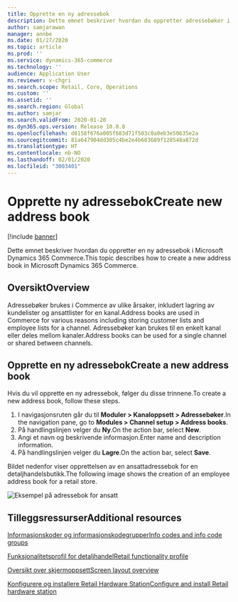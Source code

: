```yaml
---
title: Opprette en ny adressebok
description: Dette emnet beskriver hvordan du oppretter adressebøker i Microsoft Dynamics 365 Commerce.
author: samjarawan
manager: annbe
ms.date: 01/27/2020
ms.topic: article
ms.prod: ''
ms.service: dynamics-365-commerce
ms.technology: ''
audience: Application User
ms.reviewer: v-chgri
ms.search.scope: Retail, Core, Operations
ms.custom: ''
ms.assetid: ''
ms.search.region: Global
ms.author: samjar
ms.search.validFrom: 2020-01-20
ms.dyn365.ops.version: Release 10.0.8
ms.openlocfilehash: d8158f676a005f683d71f503c0a0eb3e50635e2a
ms.sourcegitcommit: 81a647904dd305c4be2e4b683689f128548a872d
ms.translationtype: HT
ms.contentlocale: nb-NO
ms.lasthandoff: 02/01/2020
ms.locfileid: "3003401"
---
```

# <a name="create-new-address-book"></a><span data-ttu-id="a7807-103">Opprette ny adressebok</span><span class="sxs-lookup"><span data-stu-id="a7807-103">Create new address book</span></span>


[!include [banner](includes/banner.md)]

<span data-ttu-id="a7807-104">Dette emnet beskriver hvordan du oppretter en ny adressebok i Microsoft Dynamics 365 Commerce.</span><span class="sxs-lookup"><span data-stu-id="a7807-104">This topic describes how to create a new address book in Microsoft Dynamics 365 Commerce.</span></span>

## <a name="overview"></a><span data-ttu-id="a7807-105">Oversikt</span><span class="sxs-lookup"><span data-stu-id="a7807-105">Overview</span></span>

<span data-ttu-id="a7807-106">Adressebøker brukes i Commerce av ulike årsaker, inkludert lagring av kundelister og ansattlister for en kanal.</span><span class="sxs-lookup"><span data-stu-id="a7807-106">Address books are used in Commerce for various reasons including storing customer lists and employee lists for a channel.</span></span> <span data-ttu-id="a7807-107">Adressebøker kan brukes til en enkelt kanal eller deles mellom kanaler.</span><span class="sxs-lookup"><span data-stu-id="a7807-107">Address books can be used for a single channel or shared between channels.</span></span>

## <a name="create-a-new-address-book"></a><span data-ttu-id="a7807-108">Opprette en ny adressebok</span><span class="sxs-lookup"><span data-stu-id="a7807-108">Create a new address book</span></span>

<span data-ttu-id="a7807-109">Hvis du vil opprette en ny adressebok, følger du disse trinnene.</span><span class="sxs-lookup"><span data-stu-id="a7807-109">To create a new address book, follow these steps.</span></span>
 
1. <span data-ttu-id="a7807-110">I navigasjonsruten går du til **Moduler \> Kanaloppsett \> Adressebøker**.</span><span class="sxs-lookup"><span data-stu-id="a7807-110">In the navigation pane, go to **Modules \> Channel setup \> Address books**.</span></span>
1. <span data-ttu-id="a7807-111">På handlingslinjen velger du **Ny**.</span><span class="sxs-lookup"><span data-stu-id="a7807-111">On the action bar, select **New**.</span></span>
1. <span data-ttu-id="a7807-112">Angi et navn og beskrivende informasjon.</span><span class="sxs-lookup"><span data-stu-id="a7807-112">Enter name and description information.</span></span>
1. <span data-ttu-id="a7807-113">På handlingslinjen velger du **Lagre**.</span><span class="sxs-lookup"><span data-stu-id="a7807-113">On the action bar, select **Save**.</span></span>

<span data-ttu-id="a7807-114">Bildet nedenfor viser opprettelsen av en ansattadressebok for en detaljhandelsbutikk.</span><span class="sxs-lookup"><span data-stu-id="a7807-114">The following image shows the creation of an employee address book for a retail store.</span></span>

![Eksempel på adressebok for ansatt](media/address-books.png)

## <a name="additional-resources"></a><span data-ttu-id="a7807-116">Tilleggsressurser</span><span class="sxs-lookup"><span data-stu-id="a7807-116">Additional resources</span></span>

[<span data-ttu-id="a7807-117">Informasjonskoder og informasjonskodegrupper</span><span class="sxs-lookup"><span data-stu-id="a7807-117">Info codes and info code groups</span></span>](info-codes-retail.md)           

[<span data-ttu-id="a7807-118">Funksjonalitetsprofil for detaljhandel</span><span class="sxs-lookup"><span data-stu-id="a7807-118">Retail functionality profile</span></span>](retail-functionality-profile.md)   

[<span data-ttu-id="a7807-119">Oversikt over skjermoppsett</span><span class="sxs-lookup"><span data-stu-id="a7807-119">Screen layout overview</span></span>](pos-screen-layouts.md)       

[<span data-ttu-id="a7807-120">Konfigurere og installere Retail Hardware Station</span><span class="sxs-lookup"><span data-stu-id="a7807-120">Configure and install Retail hardware station</span></span>](retail-hardware-station-configuration-installation.md)  
